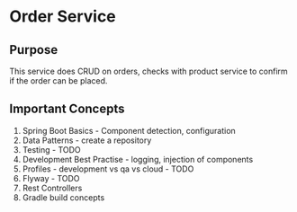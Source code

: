 # Order Service

## Purpose
This service does CRUD on orders, checks with product service to confirm if the order can be placed.

## Important Concepts
1. Spring Boot Basics - Component detection, configuration
2. Data Patterns - create a repository
3. Testing - TODO
4. Development Best Practise - logging, injection of components
5. Profiles - development vs qa vs cloud - TODO
6. Flyway - TODO
7. Rest Controllers
8. Gradle build concepts
